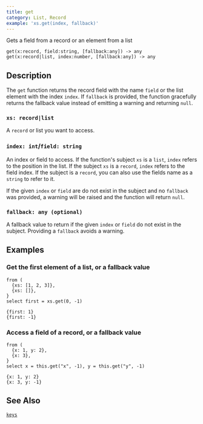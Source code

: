 ```yaml
---
title: get
category: List, Record
example: 'xs.get(index, fallback)'
---
```


Gets a field from a record or an element from a list

```tql
get(x:record, field:string, [fallback:any]) -> any
get(x:record|list, index:number, [fallback:any]) -> any
```

## Description

The `get` function returns the record field with the name `field` or the list
element with the index `index`. If `fallback` is provided, the function
gracefully returns the fallback value instead of emitting a warning and
returning `null`.

### `xs: record|list`

A `record` or list you want to access.

### `index: int`/`field: string`

An index or field to access. If the function's subject `xs` is a `list`, `index`
refers to the position in the list. If the subject `xs` is a `record`, `index`
refers to the field index. If the subject is a `record`, you can also use the
fields name as a `string` to refer to it.

If the given `index` or `field` are do not exist in the subject and no `fallback`
was provided, a warning will be raised and the function will return `null`.

### `fallback: any (optional)`

A fallback value to return if the given `index` or `field` do not exist in the
subject. Providing a `fallback` avoids a warning.

## Examples

### Get the first element of a list, or a fallback value

```tql
from (
  {xs: [1, 2, 3]},
  {xs: []},
}
select first = xs.get(0, -1)
```

```tql
{first: 1}
{first: -1}
```

### Access a field of a record, or a fallback value

```tql
from (
  {x: 1, y: 2},
  {x: 3},
}
select x = this.get("x", -1), y = this.get("y", -1)
```

```tql
{x: 1, y: 2}
{x: 3, y: -1}
```
## See Also

[`keys`](/reference/functions/keys)
